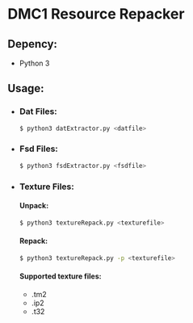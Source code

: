 # DMC1 Resource Repacker

## Depency:
* Python 3

## Usage:
* ### Dat Files:
    ```bash
    $ python3 datExtractor.py <datfile>
    ```

* ### Fsd Files:
    ```bash
    $ python3 fsdExtractor.py <fsdfile>
    ```

* ### Texture Files:

    #### Unpack:
    ```bash
    $ python3 textureRepack.py <texturefile>
    ```
    #### Repack:
    ```bash
    $ python3 textureRepack.py -p <texturefile>
    ```

    #### Supported texture files:
    - .tm2
    - .ip2
    - .t32

